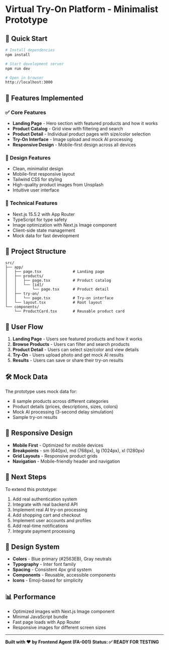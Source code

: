 # Virtual Try-On Platform - Minimalist Prototype

## 🚀 **Quick Start**

```bash
# Install dependencies
npm install

# Start development server
npm run dev

# Open in browser
http://localhost:3000
```

## 📱 **Features Implemented**

### ✅ **Core Features**

- **Landing Page** - Hero section with featured products and how it works
- **Product Catalog** - Grid view with filtering and search
- **Product Detail** - Individual product pages with size/color selection
- **Try-On Interface** - Image upload and mock AI processing
- **Responsive Design** - Mobile-first design across all devices

### 🎨 **Design Features**

- Clean, minimalist design
- Mobile-first responsive layout
- Tailwind CSS for styling
- High-quality product images from Unsplash
- Intuitive user interface

### 🔧 **Technical Features**

- Next.js 15.5.2 with App Router
- TypeScript for type safety
- Image optimization with Next.js Image component
- Client-side state management
- Mock data for fast development

## 📁 **Project Structure**

```
src/
├── app/
│   ├── page.tsx              # Landing page
│   ├── products/
│   │   ├── page.tsx          # Product catalog
│   │   └── [id]/
│   │       └── page.tsx      # Product detail
│   ├── try-on/
│   │   └── page.tsx          # Try-on interface
│   └── layout.tsx            # Root layout
└── components/
    └── ProductCard.tsx       # Reusable product card
```

## 🎯 **User Flow**

1. **Landing Page** - Users see featured products and how it works
2. **Browse Products** - Users can filter and search products
3. **Product Detail** - Users can select size/color and view details
4. **Try-On** - Users upload photo and get mock AI results
5. **Results** - Users can save or share their try-on results

## 🛠 **Mock Data**

The prototype uses mock data for:

- 8 sample products across different categories
- Product details (prices, descriptions, sizes, colors)
- Mock AI processing (3-second delay simulation)
- Sample try-on results

## 📱 **Responsive Design**

- **Mobile First** - Optimized for mobile devices
- **Breakpoints** - sm (640px), md (768px), lg (1024px), xl (1280px)
- **Grid Layouts** - Responsive product grids
- **Navigation** - Mobile-friendly header and navigation

## 🚀 **Next Steps**

To extend this prototype:

1. Add real authentication system
2. Integrate with real backend API
3. Implement real AI try-on processing
4. Add shopping cart and checkout
5. Implement user accounts and profiles
6. Add real-time notifications
7. Integrate payment processing

## 🎨 **Design System**

- **Colors** - Blue primary (#2563EB), Gray neutrals
- **Typography** - Inter font family
- **Spacing** - Consistent 4px grid system
- **Components** - Reusable, accessible components
- **Icons** - Emoji-based for simplicity

## 📊 **Performance**

- Optimized images with Next.js Image component
- Minimal JavaScript bundle
- Fast page loads with App Router
- Responsive images for different screen sizes

---

**Built with ❤️ by Frontend Agent (FA-001)**
**Status: ✅ READY FOR TESTING**

